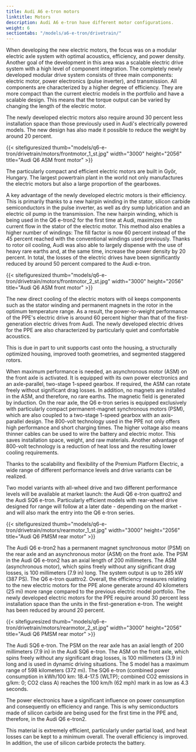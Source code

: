 ```yaml
---
title: Audi A6 e-tron motors
linktitle: Motors
description: Audi A6 e-tron have different motor configurations.
weight: 6
sectiontabs: "/models/a6-e-tron/drivetrain/"
---
```


When developing the new electric motors, the focus was on a modular electric axle system with optimal acoustics, efficiency, and power density. Another goal of the development in this area was a scalable electric drive system with a high level of component integration. The completely newly developed modular drive system consists of three main components: electric motor, power electronics (pulse inverter), and transmission. All components are characterized by a higher degree of efficiency. They are more compact than the current electric models in the portfolio and have a scalable design. This means that the torque output can be varied by changing the length of the electric motor.

The newly developed electric motors also require around 30 percent less installation space than those previously used in Audi's electrically powered models. The new design has also made it possible to reduce the weight by around
20 percent.

{{< sitefiguresized thumb="models/q6-e-tron/drivetrain/motors/frontmotor_1_st.jpg" width="3000" height="2056" title="Audi Q6 ASM front motor" >}}

The particularly compact and efficient electric motors are built in Győr, Hungary. The largest powertrain plant in the world not only manufactures the electric motors but also a large proportion of the gearboxes.

A key advantage of the newly developed electric motors is their efficiency. This is primarily thanks to a new hairpin winding in the stator, silicon carbide semiconductors in the pulse inverter, as well as dry sump lubrication and an electric oil pump in the transmission. The new hairpin winding, which is being used in the Q6 e-tron2 for the first time at Audi, maximizes the current flow in the stator of the electric motor. This method also enables a higher number of windings: The fill factor is now 60 percent instead of the 45 percent reached with the conventional windings used previously. Thanks to rotor oil cooling, Audi was also able to largely dispense with the use of heavy rare earths and, at the same time, increase the power density by 20 percent. In total, the losses of the electric drives have been significantly reduced by around 50 percent compared to the Audi e-tron.

{{< sitefiguresized thumb="models/q6-e-tron/drivetrain/motors/frontmotor_2_st.jpg" width="3000" height="2056" title="Audi Q6 ASM front motor" >}}

The new direct cooling of the electric motors with oil keeps components such as the stator winding and permanent magnets in the rotor in the optimum temperature range. As a result, the power-to-weight performance of the PPE's electric drive is around 60 percent higher than that of the first-generation electric drives from Audi. The newly developed electric drives for the PPE are also characterized by particularly quiet and comfortable acoustics.

This is due in part to unit supports cast onto the housing, a structurally optimized housing, improved tooth geometries, and segmented staggered rotors.

When maximum performance is needed, an asynchronous motor (ASM) on the front axle is activated. It is equipped with its own power electronics and an axle-parallel, two-stage 1-speed gearbox. If required, the ASM can rotate freely without significant drag losses. In addition, no magnets are installed in the ASM, and therefore, no rare earths. The magnetic field is generated by induction. On the rear axle, the Q6 e-tron series is equipped exclusively with particularly compact permanent-magnet synchronous motors (PSM), which are also coupled to a two-stage 1-speed gearbox with an axis-parallel design. The 800-volt technology used in the PPE not only offers high performance and short charging times. The higher voltage also means thinner cables can be used to wire the battery and electric motor. This saves installation space, weight, and raw materials. Another advantage of 800-volt technology is a reduction of heat loss and the resulting lower cooling requirements.

Thanks to the scalability and flexibility of the Premium Platform Electric, a wide range of different performance levels and drive variants can be realized.

Two model variants with all-wheel drive and two different performance levels will be available at market launch: the Audi Q6 e-tron quattro2 and the Audi SQ6 e-tron. Particularly efficient models with rear-wheel drive designed for range will follow at a later date - depending on the market - and will also mark the entry into the Q6 e-tron series.

{{< sitefiguresized thumb="models/q6-e-tron/drivetrain/motors/rearmotor_1_st.jpg" width="3000" height="2056" title="Audi Q6 PMSM rear motor" >}}

The Audi Q6 e-tron2 has a permanent magnet synchronous motor (PSM) on the rear axle and an asynchronous motor (ASM) on the front axle. The PSM in the Audi Q6 e-tron2 has an axial length of 200 millimeters. The ASM (asynchronous motor), which spins freely without any significant drag losses, is 100 millimeters (7.9 in) long. The system output is up to 285 kW (387 PS). The Q6 e-tron quattro2. Overall, the efficiency measures relating to the new electric motors for the PPE alone generate around 40 kilometers (25 mi) more range compared to the previous electric model portfolio. The newly developed electric motors for the PPE require around 30 percent less installation space than the units in the first-generation e-tron. The weight has been reduced by around 20 percent.

{{< sitefiguresized thumb="models/q6-e-tron/drivetrain/motors/rearmotor_2_st.jpg" width="3000" height="2056" title="Audi Q6 PMSM rear motor" >}}

The Audi SQ6 e-tron. The PSM on the rear axle has an axial length of 200 millimeters (7.9 in) in the Audi SQ6 e-tron. The ASM on the front axle, which spins freely without any significant drag losses, is 100 millimeters (3.9 in) long and is used in dynamic driving situations. The S model has a maximum range of 598 kilometers (372 mi). The SQ6 e-tron (combined power consumption in kWh/100 km: 18.4-17.5 (WLTP); combined CO2 emissions in g/km: 0; CO2 class A) reaches the 100 km/h (62 mph) mark in as low as 4.3 seconds.

The power electronics have a significant influence on power consumption and consequently on efficiency and range. This is why semiconductors made of silicon carbide are being used for the first time in the PPE and, therefore, in the Audi Q6 e-tron2.

This material is extremely efficient, particularly under partial load, and heat losses can be kept to a minimum overall. The overall efficiency is improved. In addition, the use of silicon carbide protects the battery.